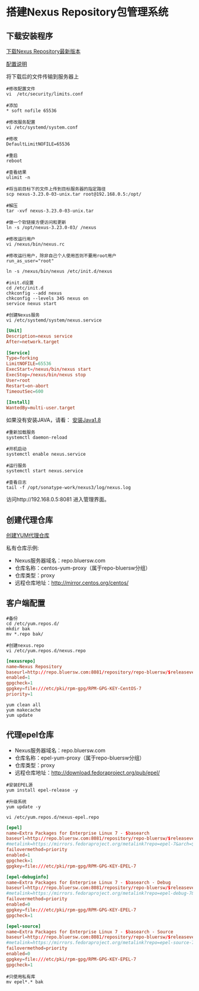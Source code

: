 # 搭建Nexus Repository包管理系统

## 下载安装程序

[下载Nexus Repository最新版本](https://www.sonatype.com/download-oss-sonatype)

[配置说明](https://help.sonatype.com/repomanager3)

将下载后的文件传输到服务器上

```shell
#修改配置文件
vi  /etc/security/limits.conf

#添加
* soft nofile 65536

#修改服务配置
vi /etc/systemd/system.conf

#修改
DefaultLimitNOFILE=65536

#重启
reboot

#查看结果
ulimit -n

#将当前目标下的文件上传到目标服务器的指定路径
scp nexus-3.23.0-03-unix.tar root@192.168.0.5:/opt/

#解压
tar -xvf nexus-3.23.0-03-unix.tar

#做一个软链接方便访问和更新
ln -s /opt/nexus-3.23.0-03/ /nexus

#修改运行用户
vi /nexus/bin/nexus.rc

#修改运行用户，除非自己个人使用否则不要用root用户
run_as_user="root"

ln -s /nexus/bin/nexus /etc/init.d/nexus

#init.d设置
cd /etc/init.d
chkconfig --add nexus
chkconfig --levels 345 nexus on
service nexus start

#创建Nexus服务
vi /etc/systemd/system/nexus.service
```

```conf
[Unit]
Description=nexus service
After=network.target
  
[Service]
Type=forking
LimitNOFILE=65536
ExecStart=/nexus/bin/nexus start
ExecStop=/nexus/bin/nexus stop
User=root
Restart=on-abort
TimeoutSec=600
  
[Install]
WantedBy=multi-user.target
```

如果没有安装JAVA，请看：
[安装Java1.8](Install-Java-18.md)

```shell
#重新加载服务
systemctl daemon-reload

#开机启动
systemctl enable nexus.service

#运行服务
systemctl start nexus.service

#查看日志
tail -f /opt/sonatype-work/nexus3/log/nexus.log
```

访问http://192.168.0.5:8081 进入管理界面。

## 创建代理仓库

[创建YUM代理仓库](https://help.sonatype.com/repomanager3/formats/yum-repositories)

私有仓库示例:

- Nexus服务器域名：repo.bluersw.com
- 仓库名称：centos-yum-proxy（属于repo-bluersw分组）
- 仓库类型：proxy
- 远程仓库地址：http://mirror.centos.org/centos/

## 客户端配置

```shell
#备份
cd /etc/yum.repos.d/
mkdir bak
mv *.repo bak/

#创建nexus.repo
vi /etc/yum.repos.d/nexus.repo
```

```conf
[nexusrepo]
name=Nexus Repository
baseurl=http://repo.bluersw.com:8081/repository/repo-bluersw/$releasever/os/$basearch/
enabled=1
gpgcheck=1
gpgkey=file:///etc/pki/rpm-gpg/RPM-GPG-KEY-CentOS-7
priority=1
```

```shell
yum clean all
yum makecache
yum update
```

## 代理epel仓库

- Nexus服务器域名：repo.bluersw.com
- 仓库名称：epel-yum-proxy（属于repo-bluersw分组）
- 仓库类型：proxy
- 远程仓库地址：http://download.fedoraproject.org/pub/epel/

```shell
#安装EPEL源
yum install epel-release -y

#升级系统
yum update -y

vi /etc/yum.repos.d/nexus-epel.repo
```

```conf
[epel]
name=Extra Packages for Enterprise Linux 7 - $basearch
baseurl=http://repo.bluersw.com:8081/repository/repo-bluersw/$releasever/$basearch
#metalink=https://mirrors.fedoraproject.org/metalink?repo=epel-7&arch=$basearch&infra=$infra&content=$contentdir
failovermethod=priority
enabled=1
gpgcheck=1
gpgkey=file:///etc/pki/rpm-gpg/RPM-GPG-KEY-EPEL-7

[epel-debuginfo]
name=Extra Packages for Enterprise Linux 7 - $basearch - Debug
baseurl=http://repo.bluersw.com:8081/repository/repo-bluersw/$releasever/$basearch/debug
#metalink=https://mirrors.fedoraproject.org/metalink?repo=epel-debug-7&arch=$basearch&infra=$infra&content=$contentdir
failovermethod=priority
enabled=0
gpgkey=file:///etc/pki/rpm-gpg/RPM-GPG-KEY-EPEL-7
gpgcheck=1

[epel-source]
name=Extra Packages for Enterprise Linux 7 - $basearch - Source
baseurl=http://repo.bluersw.com:8081/repository/repo-bluersw/$releasever/$basearch/SRPMS
#metalink=https://mirrors.fedoraproject.org/metalink?repo=epel-source-7&arch=$basearch&infra=$infra&content=$contentdir
failovermethod=priority
enabled=0
gpgkey=file:///etc/pki/rpm-gpg/RPM-GPG-KEY-EPEL-7
gpgcheck=1
```

```shell
#只使用私有库
mv epel*.* bak
```
